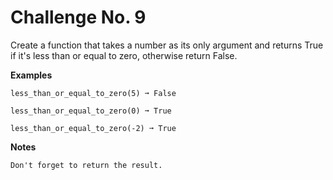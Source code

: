 # Challenge No. 9


Create a function that takes a number as its only argument and returns True if it's less than or equal to zero, otherwise return False.

**Examples**

    less_than_or_equal_to_zero(5) ➞ False
     
    less_than_or_equal_to_zero(0) ➞ True
     
    less_than_or_equal_to_zero(-2) ➞ True

**Notes**

    Don't forget to return the result.